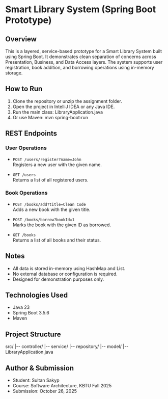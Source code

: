 # Smart Library System (Spring Boot Prototype)

## Overview
This is a layered, service-based prototype for a Smart Library System built using Spring Boot. It demonstrates clean separation of concerns across Presentation, Business, and Data Access layers. The system supports user registration, book addition, and borrowing operations using in-memory storage.

## How to Run

1. Clone the repository or unzip the assignment folder.
2. Open the project in IntelliJ IDEA or any Java IDE.
3. Run the main class:
LibraryApplication.java
4. Or use Maven:
mvn spring-boot:run


## REST Endpoints

### User Operations
- `POST /users/register?name=John`  
  Registers a new user with the given name.

- `GET /users`  
  Returns a list of all registered users.

### Book Operations
- `POST /books/add?title=Clean Code`  
  Adds a new book with the given title.

- `POST /books/borrow?bookId=1`  
  Marks the book with the given ID as borrowed.

- `GET /books`  
  Returns a list of all books and their status.

## Notes
- All data is stored in-memory using HashMap and List.
- No external database or configuration is required.
- Designed for demonstration purposes only.

## Technologies Used
- Java 23
- Spring Boot 3.5.6
- Maven

## Project Structure
src/ 
|-- controller/ 
|-- service/ 
|-- repository/ 
|-- model/ 
|-- LibraryApplication.java


## Author & Submission
- Student: Sultan Sakyp
- Course: Software Architecture, KBTU Fall 2025
- Submission: October 26, 2025

